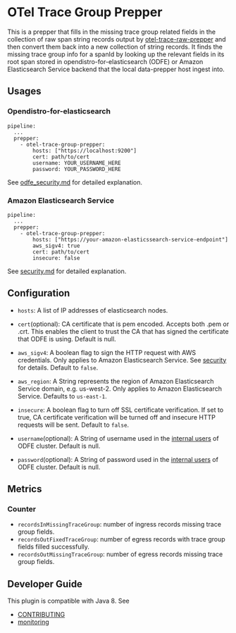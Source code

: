 # OTel Trace Group Prepper

This is a prepper that fills in the missing trace group related fields in the collection of raw span string records output by [otel-trace-raw-prepper](../dataPrepper-plugins/otel-trace-raw-prepper) and then convert them back into a new collection of string records.
It finds the missing trace group info for a spanId by looking up the relevant fields in its root span stored in opendistro-for-elasticsearch (ODFE) or Amazon Elasticsearch Service backend that the local data-prepper host ingest into.

## Usages

### Opendistro-for-elasticsearch

```
pipeline:
  ...
  prepper:
    - otel-trace-group-prepper:
        hosts: ["https://localhost:9200"]
        cert: path/to/cert
        username: YOUR_USERNAME_HERE
        password: YOUR_PASSWORD_HERE
```

See [odfe_security.md](https://github.com/opendistro-for-elasticsearch/data-prepper/blob/main/data-prepper-plugins/elasticsearch/odfe_security.md) for detailed explanation.

### Amazon Elasticsearch Service

```
pipeline:
  ...
  prepper:
    - otel-trace-group-prepper:
        hosts: ["https://your-amazon-elasticssearch-service-endpoint"]
        aws_sigv4: true
        cert: path/to/cert
        insecure: false
```

See [security.md](https://github.com/opendistro-for-elasticsearch/data-prepper/blob/main/data-prepper-plugins/elasticsearch/security.md) for detailed explanation.

## Configuration

- `hosts`: A list of IP addresses of elasticsearch nodes.

- `cert`(optional): CA certificate that is pem encoded. Accepts both .pem or .crt. This enables the client to trust the CA that has signed the certificate that ODFE is using.
Default is null.

- `aws_sigv4`: A boolean flag to sign the HTTP request with AWS credentials. Only applies to Amazon Elasticsearch Service. See [security](security.md) for details. Default to `false`.

- `aws_region`: A String represents the region of Amazon Elasticsearch Service domain, e.g. us-west-2. Only applies to Amazon Elasticsearch Service. Defaults to `us-east-1`.

- `insecure`: A boolean flag to turn off SSL certificate verification. If set to true, CA certificate verification will be turned off and insecure HTTP requests will be sent. Default to `false`.

- `username`(optional): A String of username used in the [internal users](https://opendistro.github.io/for-elasticsearch-docs/docs/security/access-control/users-roles) of ODFE cluster. Default is null.

- `password`(optional): A String of password used in the [internal users](https://opendistro.github.io/for-elasticsearch-docs/docs/security/access-control/users-roles) of ODFE cluster. Default is null.

## Metrics

### Counter
- `recordsInMissingTraceGroup`: number of ingress records missing trace group fields.
- `recordsOutFixedTraceGroup`: number of egress records with trace group fields filled successfully.
- `recordsOutMissingTraceGroup`: number of egress records missing trace group fields.

## Developer Guide

This plugin is compatible with Java 8. See

- [CONTRIBUTING](https://github.com/opendistro-for-elasticsearch/data-prepper/blob/main/CONTRIBUTING.md)
- [monitoring](https://github.com/opendistro-for-elasticsearch/data-prepper/blob/main/docs/readme/monitoring.md)
